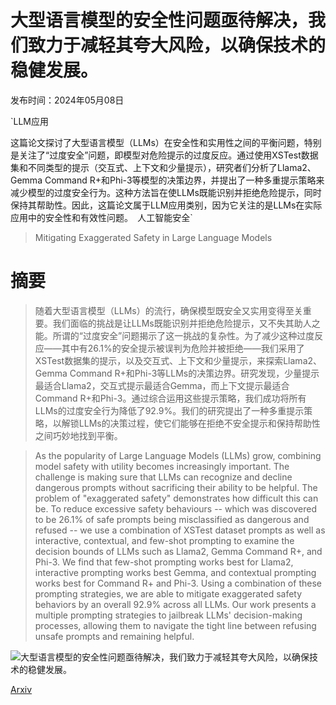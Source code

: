 # 大型语言模型的安全性问题亟待解决，我们致力于减轻其夸大风险，以确保技术的稳健发展。

发布时间：2024年05月08日

`LLM应用

这篇论文探讨了大型语言模型（LLMs）在安全性和实用性之间的平衡问题，特别是关注了“过度安全”问题，即模型对危险提示的过度反应。通过使用XSTest数据集和不同类型的提示（交互式、上下文和少量提示），研究者们分析了Llama2、Gemma Command R+和Phi-3等模型的决策边界，并提出了一种多重提示策略来减少模型的过度安全行为。这种方法旨在使LLMs既能识别并拒绝危险提示，同时保持其帮助性。因此，这篇论文属于LLM应用类别，因为它关注的是LLMs在实际应用中的安全性和有效性问题。` `人工智能安全`

> Mitigating Exaggerated Safety in Large Language Models

# 摘要

> 随着大型语言模型（LLMs）的流行，确保模型既安全又实用变得至关重要。我们面临的挑战是让LLMs既能识别并拒绝危险提示，又不失其助人之能。所谓的“过度安全”问题揭示了这一挑战的复杂性。为了减少这种过度反应——其中有26.1%的安全提示被误判为危险并被拒绝——我们采用了XSTest数据集的提示，以及交互式、上下文和少量提示，来探索Llama2、Gemma Command R+和Phi-3等LLMs的决策边界。研究发现，少量提示最适合Llama2，交互式提示最适合Gemma，而上下文提示最适合Command R+和Phi-3。通过综合运用这些提示策略，我们成功将所有LLMs的过度安全行为降低了92.9%。我们的研究提出了一种多重提示策略，以解锁LLMs的决策过程，使它们能够在拒绝不安全提示和保持帮助性之间巧妙地找到平衡。

> As the popularity of Large Language Models (LLMs) grow, combining model safety with utility becomes increasingly important. The challenge is making sure that LLMs can recognize and decline dangerous prompts without sacrificing their ability to be helpful. The problem of "exaggerated safety" demonstrates how difficult this can be. To reduce excessive safety behaviours -- which was discovered to be 26.1% of safe prompts being misclassified as dangerous and refused -- we use a combination of XSTest dataset prompts as well as interactive, contextual, and few-shot prompting to examine the decision bounds of LLMs such as Llama2, Gemma Command R+, and Phi-3. We find that few-shot prompting works best for Llama2, interactive prompting works best Gemma, and contextual prompting works best for Command R+ and Phi-3. Using a combination of these prompting strategies, we are able to mitigate exaggerated safety behaviors by an overall 92.9% across all LLMs. Our work presents a multiple prompting strategies to jailbreak LLMs' decision-making processes, allowing them to navigate the tight line between refusing unsafe prompts and remaining helpful.

![大型语言模型的安全性问题亟待解决，我们致力于减轻其夸大风险，以确保技术的稳健发展。](../../../paper_images/2405.05418/llama2-ex.png)

[Arxiv](https://arxiv.org/abs/2405.05418)
